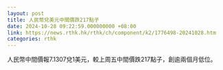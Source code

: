 ```yaml
---
layout: post
title: 人民幣兌美元中間價跌217點子
date: 2024-10-28 09:22:59.000000000 +08:00
link: https://news.rthk.hk/rthk/ch/component/k2/1776498-20241028.htm
categories: rthk
---
```


人民幣中間價報7.1307兌1美元，較上周五中間價跌217點子，創逾兩個月低位。
